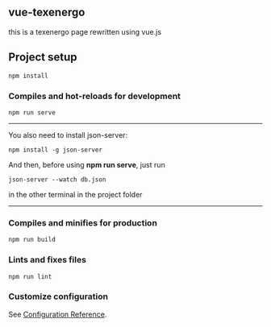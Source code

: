 ## vue-texenergo
this is a texenergo page rewritten using vue.js

## Project setup
```
npm install
```

### Compiles and hot-reloads for development
```
npm run serve
```
----
You also need to install json-server:
```
npm install -g json-server
```
And then, before using __npm run serve__, just run
```
json-server --watch db.json
```
in the other terminal in the project folder

----

### Compiles and minifies for production
```
npm run build
```

### Lints and fixes files
```
npm run lint
```

### Customize configuration
See [Configuration Reference](https://cli.vuejs.org/config/).
